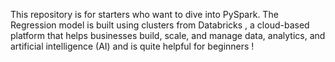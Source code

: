 This repository is for starters who want to dive into PySpark.
The Regression model is built using clusters from Databricks , a cloud-based platform that helps businesses build, scale, 
and manage data, analytics, and artificial intelligence (AI) and is quite helpful for beginners !
